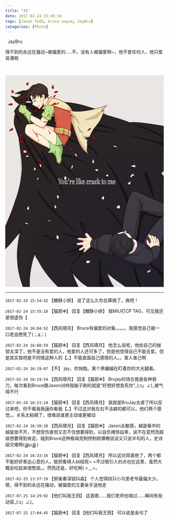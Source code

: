 ```yaml
---
title: "31"
date: 2017-02-24 15:45:34
tags: [Jason Todd, bruce wayne, JayBru]
categories: [Photo]
---
```


<p>&nbsp; JayBru<br /></p> 
<p>得不到的永远在骚动~被偏爱的.....不，没有人被偏爱啊~，他不爱任何人，他只爱哥谭啊</p> 
<p><br /></p>

![](https://raw.githubusercontent.com/alicewish/meowchain247/master/img_cVZNdzJtQk9JV2Z1VlVYUVlKbkt3b05xMStrVEl2V0NpTFZyb01WbmtwOUpKalpiYkp0ejdBPT0.jpg)

---

`2017-02-24 15:54:42` 【糖酥小排】 说了这么久你总算搞了，爽吧！

`2017-02-24 15:55:18` 【猫厨✙】 回复【糖酥小排】 我MIU打CP TAG，可见我还是很虚伪【

`2017-02-24 16:04:52` 【西风啸月】 Bruce有偏爱的对象。。。。。我感觉自己被一口老血憋死了(；д；)

`2017-02-24 16:08:59` 【猫厨✙】 回复【西风啸月】 他怎么说呢，他给自己的枷锁太深了，他不是没有爱的人，他爱的人还可多了，但是他觉得自己不能去爱。但是其实我吧是不同情这种人的【。】不能直面自己感情的人。。害人害己啊

`2017-02-24 16:19:07` 【不】 jay，你快跑。某个黑蝙蝠在盯着你的大光腿看。

`2017-02-24 16:19:54` 【西风啸月】 回复【猫厨✙】 Brujay的场合我是各种吞刀，每次看到Bruce跟Jason对峙我脑子刷的就是“好想好想急死你”\_(:з」∠)\_被气得不行

`2017-02-24 16:21:24` 【猫厨✙】 回复【西风啸月】 我就是BruJay太虐了所以反过来吧，你不看我我逼你看我【。】不过这对我左右不洁癖的都可以，他们两个感觉。。关系太粘稠了，很难说谁更主动谁更被动

`2017-02-24 16:30:20` 【西风啸月】 回复【猫厨✙】 Jason太敏感，越是看中的越是放不开，不想受伤害但又忍不住想要得到，以自负掩饰自卑，说不在意然而超级想要得到肯定。碰到Bruce这种极端克制控制欲爆棚说话又只说半句的人，史诗级灾难啊(இωஇ )

`2017-02-24 16:33:16` 【猫厨✙】 回复【西风啸月】 所以这对简直绝了，两个都不能好好表达心意的人，能把看得人纠结死= =不过吸引人的点也在这里，虽然大概会吃起来很憋屈。。然而还是，好吃啊( >﹏<。

`2017-02-25 13:57:19` 【铜雀春深锁抖森】 个人觉得四只小鸟里老爷最偏大少。嗯，得不到的永远在骚动，被偏爱的又要亲手送他走

`2017-07-25 14:29:02` 【他们叫我王鸽】 这首歌……我们老师也唱过……瞬间有些动容\_(:з」∠)\_

`2017-07-25 17:04:45` 【猫厨✙】 回复【他们叫我王鸽】 可以说是金句了
